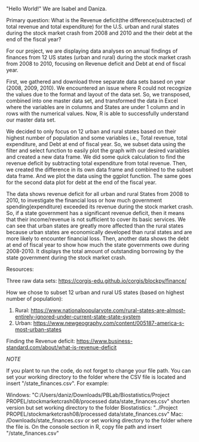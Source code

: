 "Hello World!" We are Isabel and Daniza. 

Primary question: What is the Revenue deficit(the difference(subtracted) of total revenue and total expenditure) for the U.S. urban and rural states during the stock market crash from 2008 and 2010 and the their debt at the end of the fiscal year?

For our project, we are displaying data analyses on annual findings of finances from 12 US states (urban and rural) during the stock market crash from 2008 to 2010, focusing on Revenue deficit and Debt at end of fiscal year.

First, we gathered and download three separate data sets based on year (2008, 2009, 2010). We encountered an issue where R could not recognize the values due to the format and layout of the data set. So, we transposed, combined into one master data set, and transformed the data in Excel where the variables are in columns and States are under 1 column and in rows with the numerical values. Now, R is able to successfully understand our master data set.

We decided to only focus on 12 urban and rural states based on their highest number of population and some variables i.e., Total revenue, total expenditure, and Debt at end of fiscal year. So, we subset data using the filter and select function to easily plot the graph with our desired variables and created a new data frame. We did some quick calculation to find the revenue deficit by subtracting total expenditure from total revenue. Then, we created the difference in its own data frame and combined to the subset data frame. And we plot the data using the ggplot function. The same goes for the second data plot for debt at the end of the fiscal year.

The data shows revenue deficit for all urban and rural States from 2008 to 2010, to investigate the financial loss or how much government spending(expenditure) exceeded its revenue during the stock market crash. So, if a state government has a significant revenue deficit, then it means that their income/revenue is not sufficient to cover its basic services. We can see that urban states are greatly more affected than the rural states because urban states are economically developed than rural states and are more likely to encounter financial loss. Then, another data shows the debt at end of fiscal year to show how much the state governments owe during 2008-2010. It displays the total amount of outstanding borrowing by the state government during the stock market crash.

Resources:

Three raw data sets: https://corgis-edu.github.io/corgis/blockpy/finance/

How we chose to subset 12 urban and rural US states (based on highest number of population): 
  1) Rural: https://www.nationalpopularvote.com/rural-states-are-almost-entirely-ignored-under-current-state-state-system 
  2) Urban: https://www.newgeography.com/content/005187-america-s-most-urban-states 
 
 Finding the Revenue deficit: https://www.business-standard.com/about/what-is-revenue-deficit
 
 *NOTE* 
 
 If you plant to run the code, do not forget to change your file path. You can set your working directory to the folder where the CSV file is located and insert "/state_finances.csv". For example: 
 
 Windows: "C:/Users/daniz/Downloads/PBLab/Biostatistics/Project PROPEL/stockmarketcrash08/processed data/state_finances.csv" shorten version but set working directory to the folder Biostatistics: "../Project PROPEL/stockmarketcrash08/processed data/state_finances.csv"
 Mac: /Downloads/state_finances.csv or set working directory to the folder where the file is. On the console section in R, copy file path and insert "/state_finances.csv"
